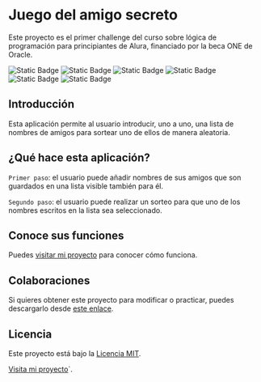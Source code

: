 # Juego del amigo secreto

Este proyecto es el primer challenge del curso sobre lógica de programación para principiantes de Alura, financiado por la beca ONE de Oracle.

![Static Badge](https://img.shields.io/badge/status-completed-red)
![Static Badge](https://img.shields.io/badge/release%20date-february%202025-purple)
![Static Badge](https://img.shields.io/badge/license-MIT-green)
![Static Badge](https://img.shields.io/badge/html-blue)
![Static Badge](https://img.shields.io/badge/css-pink)
![Static Badge](https://img.shields.io/badge/javascript-yellow)

## Introducción

Esta aplicación permite al usuario introducir, uno a uno, una lista de nombres de amigos para sortear uno de ellos de manera aleatoria.

## ¿Qué hace esta aplicación?

`Primer paso`: el usuario puede añadir nombres de sus amigos que son guardados en una lista visible también para él.

`Segundo paso`: el usuario puede realizar un sorteo para que uno de los nombres escritos en la lista sea seleccionado. 

## Conoce sus funciones 

Puedes [visitar mi proyecto](https://cotiastronauta.github.io/desafio-amigo-secreto/) para conocer cómo funciona.

## Colaboraciones

Si quieres obtener este proyecto para modificar o practicar, puedes descargarlo desde [este enlace](https://github.com/cotiastronauta/desafio-amigo-secreto.git).

## Licencia

Este proyecto está bajo la [Licencia MIT](LICENSE).  


[Visita mi proyecto](https://github.com/usuario/proyecto)`.  